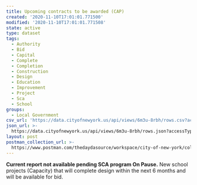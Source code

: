 ```yaml
---
title: Upcoming contracts to be awarded (CAP)
created: '2020-11-10T17:01:01.771500'
modified: '2020-11-10T17:01:01.771508'
state: active
type: dataset
tags:
  - Authority
  - Bid
  - Capital
  - Complete
  - Completion
  - Construction
  - Design
  - Education
  - Improvement
  - Project
  - Sca
  - School
groups:
  - Local Government
csv_url: 'https://data.cityofnewyork.us/api/views/6m3u-8rbh/rows.csv?accessType=DOWNLOAD'
json_url: >-
  https://data.cityofnewyork.us/api/views/6m3u-8rbh/rows.json?accessType=DOWNLOAD
layout: post
postman_collection_url: >-
  https://www.postman.com/thedaydasource/workspace/city-of-new-york/collection/15909983-f1b784b3-28fb-41f6-857f-1d0ca77f69d7
---
```

<b>Current report not available pending SCA program On Pause.</b>
New school projects (Capacity)  that will complete design within the next 6 months and will be available for bid.

